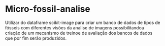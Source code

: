 # Micro-fossil-analise
Utilizar do dataframe scikit-image para criar um banco de dados de tipos de fósseis com diferentes visões da analise de imagens
possibilitandoa criação de um mecanismo de treinoe de avaliação dos bancos de dados que por fim serão produzidos.
